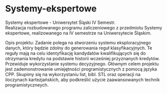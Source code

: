 # Systemy-ekspertowe
Systemy ekspertowe - Uniwersytet Śląski IV Semestr.  
Realizacja rozbudowanego programu zaliczeniowego z przedmiotu Systemy ekspertowe, realizowanego na IV semestrze na Uniwersytecie Śląskim.

Opis projektu:
Zadanie polega na stworzeniu systemu eksploracyjnego danych, który będzie zdolny do generowania reguł klasyfikacyjnych. Te reguły mają na celu identyfikację kandydatów kwalifikujących się do otrzymania kredytu na podstawie historii wcześniej przyznanych kredytów. Przewiduje wykorzystanie systemu decyzyjnego. 
Głównym celem projektu jest zademonstrowanie umiejętności programistycznych z pomocą języka CPP. Skupimy się na wykorzystaniu list, bibl. STL oraz operacji na iloczynach kartezjańskich, aby podkreślić użycie zaawansowanych technik programistyczneych.
